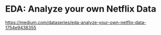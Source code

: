 # EDA: Analyze your own Netflix Data

https://medium.com/dataseries/eda-analyze-your-own-netflix-data-1754e9438355
